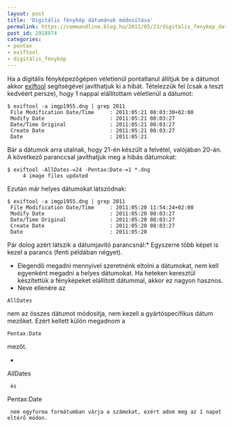 ```yaml
---
layout: post
title: 'Digitális fénykép dátumának módosítása'
permalink: https://commandline.blog.hu/2011/05/23/digitalis_fenykep_datumanak_modositasa
post_id: 2918974
categories: 
- pentax
- exiftool
- digitális_fénykép
---
```


Ha a digitális fényképezőgépen véletlenül pontatlanul állítjuk be a dátumot akkor 
[exiftool](http://commandline.blog.hu/2010/05/14/exiftool) segítségével javíthatjuk ki a hibát. Tételezzük fel (csak a teszt kedvéért persze), hogy 1 nappal elállítottam véletlenül a dátumot: 
```
$ exiftool -a imgp1955.dng | grep 2011
 File Modification Date/Time     : 2011:05:21 08:03:30+02:00
 Modify Date                     : 2011:05:21 08:03:27
 Date/Time Original              : 2011:05:21 08:03:27
 Create Date                     : 2011:05:21 08:03:27
 Date                            : 2011:05:21
``` 
Bár a dátumok arra utalnak, hogy 21-én készült a felvétel, valójában 20-án. A következő paranccsal javíthatjuk meg a hibás dátumokat: 
```
$ exiftool -AllDates-=24 -Pentax:Date-=1 *.dng 
     4 image files updated
```
 Ezután már helyes dátumokat látszódnak: 
```
$ exiftool -a imgp1955.dng | grep 2011
 File Modification Date/Time     : 2011:05:20 11:54:24+02:00
 Modify Date                     : 2011:05:20 08:03:27
 Date/Time Original              : 2011:05:20 08:03:27
 Create Date                     : 2011:05:20 08:03:27
 Date                            : 2011:05:20
``` 
Pár dolog azért látszik a dátumjavító parancsnál:* Egyszerre több képet is kezel a parancs (fenti példában négyet).
* Elegendő megadni mennyivel szeretnénk eltolni a dátumokat, nem kell egyenként megadni a helyes dátumokat. Ha heteken keresztül készítettük a fényképeket elállított dátummal, akkor ez nagyon hasznos.
* Neve ellenére az 
```
AllDates
```
 nem az összes dátumot módosítja, nem kezeli a gyártóspecifikus dátum mezőket. Ezért kellett külön megadnom a 
```
Pentax:Date
```
 mezőt.
* ```
AllDates
```
 és 
```
Pentax:Date
```
 nem egyforma formátumban várja a számokat, ezért adom meg az 1 napot eltérő módon. 
 